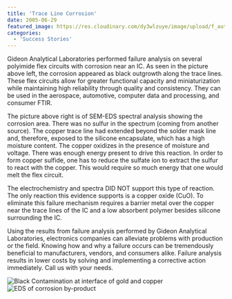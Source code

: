 ```yaml
---
title: 'Trace Line Corrosion'
date: 2005-06-29
featured_image: https://res.cloudinary.com/dy3wlzuye/image/upload/f_auto,c_scale,w_250/v1/GideonLabs/black-contamination-at-interface-of-gold-and-copper.jpg
categories:
  - 'Success Stories'
---
```


Gideon Analytical Laboratories performed failure analysis on several polyimide flex circuits with corrosion near an IC. As seen in the picture above left, the corrosion appeared as black outgrowth along the trace lines. These flex circuits allow for greater functional capacity and miniaturization while maintaining high reliability through quality and consistency. They can be used in the aerospace, automotive, computer data and processing, and consumer FTIR.

The picture above right is of SEM-EDS spectral analysis showing the corrosion area. There was no sulfur in the spectrum (coming from another source). The copper trace line had extended beyond the solder mask line and, therefore, exposed to the silicone encapsulate, which has a high moisture content. The copper oxidizes in the presence of moisture and voltage. There was enough energy present to drive this reaction. In order to form copper sulfide, one has to reduce the sulfate ion to extract the sulfur to react with the copper. This would require so much energy that one would melt the flex circuit.

The electrochemistry and spectra DID NOT support this type of reaction. The only reaction this evidence supports is a copper oxide (CuO). To eliminate this failure mechanism requires a barrier metal over the copper near the trace lines of the IC and a low absorbent polymer besides silicone surrounding the IC.

Using the results from failure analysis performed by Gideon Analytical Laboratories, electronics companies can alleviate problems with production or the field. Knowing how and why a failure occurs can be tremendously beneficial to manufacturers, vendors, and consumers alike. Failure analysis results in lower costs by solving and implementing a corrective action immediately. Call us with your needs.

![Black Contamination at interface of gold and copper](https://res.cloudinary.com/dy3wlzuye/image/upload/f_auto,c_scale,w_300/GideonLabs/black-contamination-at-interface-of-gold-and-copper.jpg 'Black Contamination at interface of gold and copper')
![EDS of corrosion by-product](https://res.cloudinary.com/dy3wlzuye/image/upload/f_auto,c_scale,w_300/GideonLabs/EDS-of-corrosion-by-product.jpg 'EDS of corrosion by-product')
